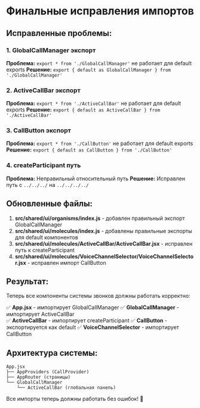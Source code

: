 # Финальные исправления импортов

## Исправленные проблемы:

### 1. GlobalCallManager экспорт
**Проблема:** `export * from './GlobalCallManager'` не работает для default exports
**Решение:** `export { default as GlobalCallManager } from './GlobalCallManager'`

### 2. ActiveCallBar экспорт  
**Проблема:** `export * from './ActiveCallBar'` не работает для default exports
**Решение:** `export { default as ActiveCallBar } from './ActiveCallBar'`

### 3. CallButton экспорт
**Проблема:** `export * from './CallButton'` не работает для default exports  
**Решение:** `export { default as CallButton } from './CallButton'`

### 4. createParticipant путь
**Проблема:** Неправильный относительный путь
**Решение:** Исправлен путь с `../../../` на `../../../../`

## Обновленные файлы:

1. **src/shared/ui/organisms/index.js** - добавлен правильный экспорт GlobalCallManager
2. **src/shared/ui/molecules/index.js** - добавлены правильные экспорты для default компонентов
3. **src/shared/ui/molecules/ActiveCallBar/ActiveCallBar.jsx** - исправлен путь к createParticipant
4. **src/shared/ui/molecules/VoiceChannelSelector/VoiceChannelSelector.jsx** - исправлен импорт CallButton

## Результат:

Теперь все компоненты системы звонков должны работать корректно:

✅ **App.jsx** - импортирует GlobalCallManager
✅ **GlobalCallManager** - импортирует ActiveCallBar  
✅ **ActiveCallBar** - импортирует createParticipant
✅ **CallButton** - экспортируется как default
✅ **VoiceChannelSelector** - импортирует CallButton

## Архитектура системы:

```
App.jsx
├── AppProviders (CallProvider)
├── AppRouter (страницы)
└── GlobalCallManager
    └── ActiveCallBar (глобальная панель)
```

Все импорты теперь должны работать без ошибок! 🎉
